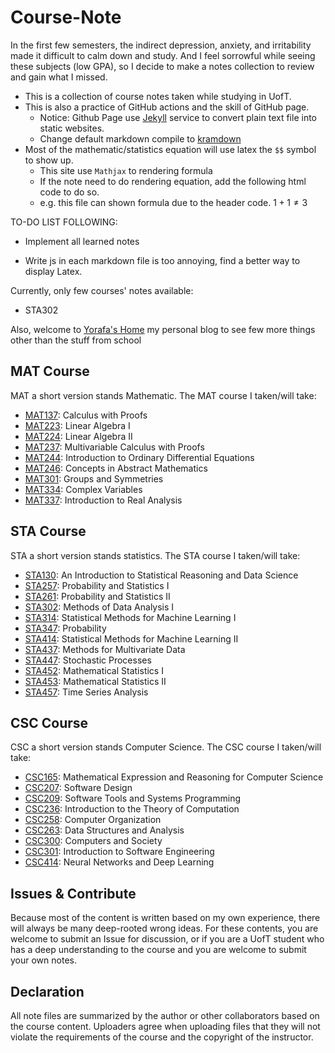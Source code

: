 # Course-Note
In the first few semesters, the indirect depression, anxiety, and irritability made it difficult to calm down and study. And I feel sorrowful while seeing these subjects (low GPA), so I decide to make a notes collection to review and gain what I missed.

- This is a collection of course notes taken while studying in UofT.
- This is also a practice of GitHub actions and the skill of GitHub page.
    - Notice: Github Page use [Jekyll](https://jekyllrb.com/) service to convert plain text file into static websites.
    - Change default markdown compile to [kramdown](https://kramdown.gettalong.org/) 
- Most of the mathematic/statistics equation will use latex the `$$` symbol to show up.
    - This site use `Mathjax` to rendering formula
    - If the note need to do rendering equation, add the following html code to do so.
    - e.g. this file can shown formula due to the header code. $1+1\ne 3$

TO-DO LIST FOLLOWING:

- Implement all learned notes

- Write js in each markdown file is too annoying, find a better way to display Latex.

    


Currently, only few courses' notes available:
- STA302

Also, welcome to [Yorafa's Home](https://yorafa.com/) my personal blog to see few more things other than the stuff from school
## MAT Course
MAT a short version stands Mathematic. The MAT course I taken/will take:
- [MAT137](https://github.yorafa.com/Course-Note/MAT137/MAT137): Calculus with Proofs
- [MAT223](https://github.yorafa.com/Course-Note/MAT223/MAT223): Linear Algebra I
- [MAT224](https://github.yorafa.com/Course-Note/MAT224/MAT224): Linear Algebra II
- [MAT237](https://github.yorafa.com/Course-Note/MAT237/MAT237): Multivariable Calculus with Proofs
- [MAT244](https://github.yorafa.com/Course-Note/MAT244/MAT244): Introduction to Ordinary Differential Equations
- [MAT246](https://github.yorafa.com/Course-Note/MAT246/MAT246): Concepts in Abstract Mathematics
- [MAT301](https://github.yorafa.com/Course-Note/MAT301/MAT301): Groups and Symmetries
- [MAT334](https://github.yorafa.com/Course-Note/MAT334/MAT334): Complex Variables
- [MAT337](https://github.yorafa.com/Course-Note/MAT337/MAT337): Introduction to Real Analysis

## STA Course
STA a short version stands statistics. The STA course I taken/will take:
- [STA130](https://github.yorafa.com/Course-Note/STA130/STA130): An Introduction to Statistical Reasoning and Data Science
- [STA257](https://github.yorafa.com/Course-Note/STA257/STA257): Probability and Statistics I
- [STA261](https://github.yorafa.com/Course-Note/STA261/STA261): Probability and Statistics II
- [STA302](https://github.yorafa.com/Course-Note/STA302/STA302): Methods of Data Analysis I
- [STA314](https://github.yorafa.com/Course-Note/STA314/STA314): Statistical Methods for Machine Learning I
- [STA347](https://github.yorafa.com/Course-Note/STA347/STA347): Probability
- [STA414](https://github.yorafa.com/Course-Note/STA414/STA414): Statistical Methods for Machine Learning II
- [STA437](https://github.yorafa.com/Course-Note/STA437/STA437): Methods for Multivariate Data
- [STA447](https://github.yorafa.com/Course-Note/STA447/STA447): Stochastic Processes
- [STA452](https://github.yorafa.com/Course-Note/STA452/STA452): Mathematical Statistics I
- [STA453](https://github.yorafa.com/Course-Note/STA453/STA453): Mathematical Statistics II
- [STA457](https://github.yorafa.com/Course-Note/STA457/STA457): Time Series Analysis

## CSC Course
CSC a short version stands Computer Science. The CSC course I taken/will take:
- [CSC165](https://github.yorafa.com/Course-Note/CSC165/CSC165): Mathematical Expression and Reasoning for Computer Science
- [CSC207](https://github.yorafa.com/Course-Note/CSC207/CSC207): Software Design
- [CSC209](https://github.yorafa.com/Course-Note/CSC209/CSC209): Software Tools and Systems Programming
- [CSC236](https://github.yorafa.com/Course-Note/CSC236/CSC236): Introduction to the Theory of Computation
- [CSC258](https://github.yorafa.com/Course-Note/CSC258/CSC258): Computer Organization
- [CSC263](https://github.yorafa.com/Course-Note/CSC263/CSC263): Data Structures and Analysis
- [CSC300](https://github.yorafa.com/Course-Note/CSC300/CSC300): Computers and Society
- [CSC301](https://github.yorafa.com/Course-Note/CSC301/CSC301): Introduction to Software Engineering
- [CSC414](https://github.yorafa.com/Course-Note/CSC414/CSC414): Neural Networks and Deep Learning

## Issues & Contribute

Because most of the content is written based on my own experience, there will always be many deep-rooted wrong ideas. For these contents, you are welcome to submit an Issue for discussion, or if you are a UofT student who has a deep understanding to the course and you are welcome to submit your own notes.

## Declaration

All note files are summarized by the author or other collaborators based on the course content.
Uploaders agree when uploading files that they will not violate the requirements of the course and the copyright of the instructor.

